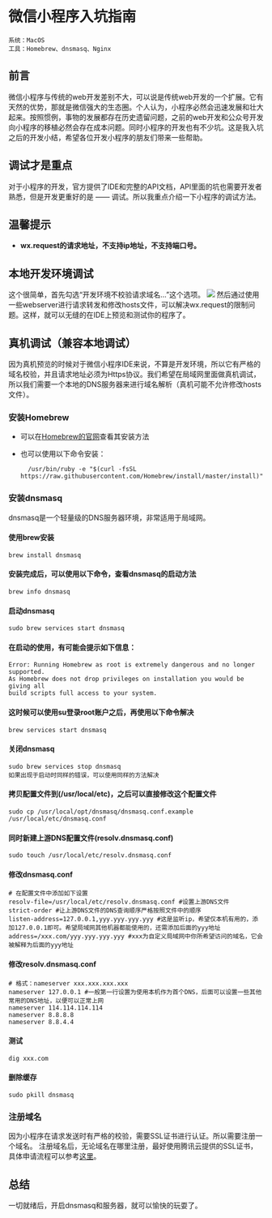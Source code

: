 # 微信小程序入坑指南
	系统：MacOS
	工具：Homebrew、dnsmasq、Nginx

## 前言
微信小程序与传统的web开发差别不大，可以说是传统web开发的一个扩展。它有天然的优势，那就是微信强大的生态圈。个人认为，小程序必然会迅速发展和壮大起来。按照惯例，事物的发展都存在历史遗留问题，之前的web开发和公众号开发向小程序的移植必然会存在成本问题。同时小程序的开发也有不少坑。这是我入坑之后的开发小结，希望各位开发小程序的朋友们带来一些帮助。

## 调试才是重点
对于小程序的开发，官方提供了IDE和完整的API文档，API里面的坑也需要开发者熟悉，但是开发更重好的是 —— 调试。所以我重点介绍一下小程序的调试方法。

## 温馨提示
* __wx.request的请求地址，不支持ip地址，不支持端口号。__

## 本地开发环境调试
这个很简单，首先勾选“开发环境不校验请求域名...”这个选项。
![](微信小程序开发工具项目选项.png)
然后通过使用一些webserver进行请求转发和修改hosts文件，可以解决wx.request的限制问题。这样，就可以无缝的在IDE上预览和测试你的程序了。

## 真机调试（兼容本地调试）
因为真机预览的时候对于微信小程序IDE来说，不算是开发环境，所以它有严格的域名校验，并且请求地址必须为Https协议。我们希望在局域网里面做真机调试，所以我们需要一个本地的DNS服务器来进行域名解析（真机可能不允许修改hosts文件）。
	
### 安装Homebrew
* 可以在[Homebrew的官网](https://brew.sh)查看其安装方法
* 也可以使用以下命令安装：

		/usr/bin/ruby -e "$(curl -fsSL https://raw.githubusercontent.com/Homebrew/install/master/install)"

### 安装dnsmasq
dnsmasq是一个轻量级的DNS服务器环境，非常适用于局域网。

#### 使用brew安装
	brew install dnsmasq
	
#### 安装完成后，可以使用以下命令，查看dnsmasq的启动方法
	brew info dnsmasq
	
#### 启动dnsmasq
	sudo brew services start dnsmasq
#### 在启动的使用，有可能会提示如下信息：
	Error: Running Homebrew as root is extremely dangerous and no longer supported.
	As Homebrew does not drop privileges on installation you would be giving all
	build scripts full access to your system.
#### 这时候可以使用su登录root账户之后，再使用以下命令解决
	brew services start dnsmasq
	
#### 关闭dnsmasq
	sudo brew services stop dnsmasq
	如果出现于启动时同样的错误，可以使用同样的方法解决
	
#### 拷贝配置文件到(/usr/local/etc)，之后可以直接修改这个配置文件
	sudo cp /usr/local/opt/dnsmasq/dnsmasq.conf.example /usr/local/etc/dnsmasq.conf
#### 同时新建上游DNS配置文件(resolv.dnsmasq.conf)
	sudo touch /usr/local/etc/resolv.dnsmasq.conf
	
#### 修改dnsmasq.conf
	# 在配置文件中添加如下设置
	resolv-file=/usr/local/etc/resolv.dnsmasq.conf #设置上游DNS文件
	strict-order #让上游DNS文件的DNS查询顺序严格按照文件中的顺序
	listen-address=127.0.0.1,yyy.yyy.yyy.yyy #这是监听ip，希望仅本机有用的，添加127.0.0.1即可。希望局域网其他机器都能使用的，还需添加后面的yyy地址
	address=/xxx.com/yyy.yyy.yyy.yyy #xxx为自定义局域网中你所希望访问的域名，它会被解释为后面的yyy地址

#### 修改resolv.dnsmasq.conf
	# 格式：nameserver xxx.xxx.xxx.xxx
	nameserver 127.0.0.1 #一般第一行设置为使用本机作为首个DNS，后面可以设置一些其他常用的DNS地址，以便可以正常上网
	nameserver 114.114.114.114
	nameserver 8.8.8.8
	nameserver 8.8.4.4
	
#### 测试
	dig xxx.com
	
#### 删除缓存
	sudo pkill dnsmasq 

### 注册域名
因为小程序在请求发送时有严格的校验，需要SSL证书进行认证。所以需要注册一个域名。
注册域名后，无论域名在哪里注册，最好使用腾讯云提供的SSL证书，具体申请流程可以参考[这里](https://www.qcloud.com/document/product/400/6814)。

## 总结
一切就绪后，开启dnsmasq和服务器，就可以愉快的玩耍了。